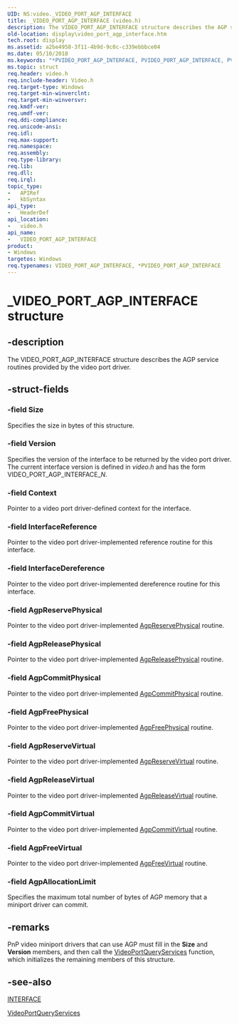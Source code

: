 ```yaml
---
UID: NS:video._VIDEO_PORT_AGP_INTERFACE
title: _VIDEO_PORT_AGP_INTERFACE (video.h)
description: The VIDEO_PORT_AGP_INTERFACE structure describes the AGP service routines provided by the video port driver.
old-location: display\video_port_agp_interface.htm
tech.root: display
ms.assetid: a2be4958-3f11-4b9d-9c0c-c339ebbbce04
ms.date: 05/10/2018
ms.keywords: "*PVIDEO_PORT_AGP_INTERFACE, PVIDEO_PORT_AGP_INTERFACE, PVIDEO_PORT_AGP_INTERFACE structure pointer [Display Devices], VIDEO_PORT_AGP_INTERFACE, VIDEO_PORT_AGP_INTERFACE structure [Display Devices], Video_Structs_0b0b9383-1396-487e-afbb-5437ea3a2ec3.xml, _VIDEO_PORT_AGP_INTERFACE, display.video_port_agp_interface, video/PVIDEO_PORT_AGP_INTERFACE, video/VIDEO_PORT_AGP_INTERFACE"
ms.topic: struct
req.header: video.h
req.include-header: Video.h
req.target-type: Windows
req.target-min-winverclnt: 
req.target-min-winversvr: 
req.kmdf-ver: 
req.umdf-ver: 
req.ddi-compliance: 
req.unicode-ansi: 
req.idl: 
req.max-support: 
req.namespace: 
req.assembly: 
req.type-library: 
req.lib: 
req.dll: 
req.irql: 
topic_type:
-	APIRef
-	kbSyntax
api_type:
-	HeaderDef
api_location:
-	video.h
api_name:
-	VIDEO_PORT_AGP_INTERFACE
product:
- Windows
targetos: Windows
req.typenames: VIDEO_PORT_AGP_INTERFACE, *PVIDEO_PORT_AGP_INTERFACE
---
```


# _VIDEO_PORT_AGP_INTERFACE structure


## -description


The VIDEO_PORT_AGP_INTERFACE structure describes the AGP service routines provided by the video port driver.


## -struct-fields




### -field Size

Specifies the size in bytes of this structure.


### -field Version

Specifies the version of the interface to be returned by the video port driver. The current interface version is defined in <i>video.h</i> and has the form VIDEO_PORT_AGP_INTERFACE_<i>N</i>.


### -field Context

Pointer to a video port driver-defined context for the interface.


### -field InterfaceReference

Pointer to the video port driver-implemented reference routine for this interface.


### -field InterfaceDereference

Pointer to the video port driver-implemented dereference routine for this interface.


### -field AgpReservePhysical

Pointer to the video port driver-implemented <a href="https://msdn.microsoft.com/b3e21c94-acd5-4767-8ba5-70b2dcfb2aaa">AgpReservePhysical</a> routine.


### -field AgpReleasePhysical

Pointer to the video port driver-implemented <a href="https://msdn.microsoft.com/4da0f5cb-a017-4df5-958b-c76b7a08495a">AgpReleasePhysical</a> routine.


### -field AgpCommitPhysical

Pointer to the video port driver-implemented <a href="https://msdn.microsoft.com/3c3a6936-7435-4a42-99e6-2c048613af23">AgpCommitPhysical</a> routine.


### -field AgpFreePhysical

Pointer to the video port driver-implemented <a href="https://msdn.microsoft.com/bb0e3330-5601-47dd-afc6-94a70b42daaf">AgpFreePhysical</a> routine.


### -field AgpReserveVirtual

Pointer to the video port driver-implemented <a href="https://msdn.microsoft.com/966dfc6c-6830-4872-b411-2801e3a4b753">AgpReserveVirtual</a> routine.


### -field AgpReleaseVirtual

Pointer to the video port driver-implemented <a href="https://msdn.microsoft.com/4e880b39-e0ee-4801-86b7-ffc06ed415ab">AgpReleaseVirtual</a> routine.


### -field AgpCommitVirtual

Pointer to the video port driver-implemented <a href="https://msdn.microsoft.com/8a3e7fcd-d838-47ad-a42b-7eb070f81418">AgpCommitVirtual</a> routine.


### -field AgpFreeVirtual

Pointer to the video port driver-implemented <a href="https://msdn.microsoft.com/a6f689ab-8cf1-4207-af2b-30957500c190">AgpFreeVirtual</a> routine.


### -field AgpAllocationLimit

Specifies the maximum total number of bytes of AGP memory that a miniport driver can commit.


## -remarks



PnP video miniport drivers that can use AGP must fill in the <b>Size</b> and <b>Version</b> members, and then call the <a href="https://msdn.microsoft.com/library/windows/hardware/ff570337">VideoPortQueryServices</a> function, which initializes the remaining members of this structure.




## -see-also




<a href="https://msdn.microsoft.com/library/windows/hardware/dn895657">INTERFACE</a>



<a href="https://msdn.microsoft.com/library/windows/hardware/ff570337">VideoPortQueryServices</a>
 

 

